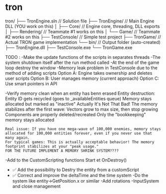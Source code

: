 # tron

tron/
├── TronEngine.sln           // Solution file
├── TronEngine/              // Main Engine DLL (YOU work on this)
│   ├── Core/               // Engine core, threading, DLL exports
│   ├── Rendering/          // Teammate #1 works on this
│   └── Game/              // Teammate #2 works on this
├── TestConsole/           // Simple test project
├── TronGame/             // Actual TRON game implementation
└── bin/                  // Output folder (auto-created)
    ├── TronEngine.dll
    ├── TestConsole.exe
    └── TronGame.exe


TODO : 
-Make the update functions of the scripts in separates threads
-The system shutdown itself after the run method called
-At the end of the game loop destroy the window
-Memory leak problem in TestConsole due to the method of adding scripts
    Option A: Engine takes ownership and deletes user scripts
    Option B: User manages memory (current approach)
    Option C: Use smart pointers in API

-Verify memory clean when an entity has benn erased
    Entity destruction:
        Entity ID gets recycled (goes to _availableEntities queue)
        Memory stays allocated but marked as "inactive"
    Actually It's Not That Bad!
        The memory stabilizes after the first wave:
            Vectors grow to max size, then stop growing
            Components are properly deleted/recreated
            Only the "bookkeeping" memory stays allocated

    Real issue: If you have one mega-wave of 100,000 enemies, memory stays allocated for 100,000 entities forever, even if you never use that many again.
    For typical games: This is actually acceptable behavior! The memory footprint stabilizes at your "peak usage."
    FOR THE FUTURE IMPLEMENT A MEMORY SHRINK SYSTEM????

-Add to the CustomScripting functions Start et OnDestroy()
- ✅ Add the possibility to Destry the entity from a customScript
- ✅ Correct and improve the deltaTime and the time system
-Do the system like entity->GetPosition.x or similar
-Add rotations
-InputSystem and close management
